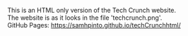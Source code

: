 This is an HTML only version of the Tech Crunch website.  
The website is as it looks in the file 'techcrunch.png'.  
GitHub Pages: https://samhpinto.github.io/techCrunchhtml/
